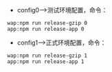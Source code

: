 * config0——>测试环境配置，命令：

```
wap:npm run release-gzip 0
app:npm run release-app 0
```
* config1——>正式环境配置，命令：

```
wap:npm run release-gzip 1
app:npm run release-app 1
```
